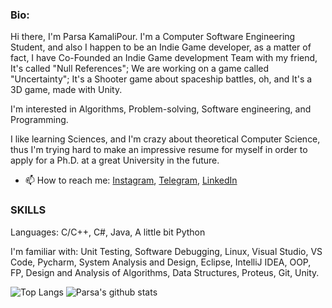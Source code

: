 ### Bio:

Hi there, I'm Parsa KamaliPour. I'm a Computer Software Engineering Student, and also I happen to be an Indie Game developer, as a matter of fact, I have Co-Founded an Indie Game development Team with my friend, It's called "Null References"; We are working on a game called "Uncertainty"; It's a Shooter game about spaceship battles, oh, and It's a 3D game, made with Unity.

I'm interested in Algorithms, Problem-solving, Software engineering, and Programming.

I like learning Sciences, and I'm crazy about theoretical Computer Science, thus I'm trying hard to make an impressive resume for myself in order to apply for a Ph.D. at a great University in the future.


- 📫 How to reach me: [Instagram](https://www.instagram.com/benymax.parsa.public), [Telegram](https://t.me/benymaxparsa), [LinkedIn](https://www.linkedin.com/in/parsakamalipour)

  
### SKILLS 
Languages: C/C++, C#, Java, A little bit Python

I'm familiar with: Unit Testing, Software Debugging, Linux, Visual Studio, VS Code, Pycharm, System Analysis and Design, Eclipse, IntelliJ IDEA, OOP, FP, Design and Analysis of Algorithms, Data Structures, Proteus, Git, Unity.

![Top Langs](https://github-readme-stats.vercel.app/api/top-langs/?username=benymaxparsa&theme=dracula&exclude_repo=One-of-a-Kind,Bull-Cow-Game-UE4,My-Playground-Unreal-Engine,Intro-to-GameDev)
![Parsa's github stats](https://github-readme-stats.vercel.app/api?username=benymaxparsa&count_private=true&show_icons=true&theme=dracula)

<!--
**benymaxparsa/benymaxparsa** is a ✨ _special_ ✨ repository because its `README.md` (this file) appears on your GitHub profile.

Here are some ideas to get you started:

- 🔭 I’m currently working on ...
- 🌱 I’m currently learning ...
- 👯 I’m looking to collaborate on ...
- 🤔 I’m looking for help with ...
- 💬 Ask me about ...
- 📫 How to reach me: ...
- 😄 Pronouns: ...
- ⚡ Fun fact: ...
-->

